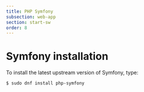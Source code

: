 ```yaml
---
title: PHP Symfony
subsection: web-app
section: start-sw
order: 8
---
```


# Symfony installation

To install the latest upstream version of Symfony, type:

```
$ sudo dnf install php-symfony
```

